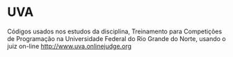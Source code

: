 UVA
===

Códigos usados nos estudos da disciplina, Treinamento para Competições de Programação na Universidade Federal do Rio Grande do Norte, usando o juiz on-line http://www.uva.onlinejudge.org
